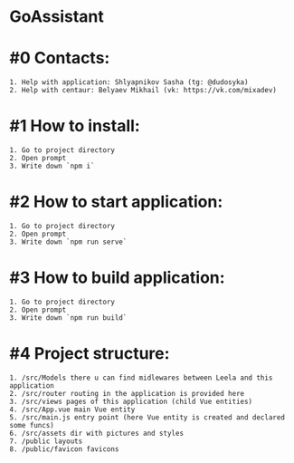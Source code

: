 # GoAssistant

# #0 Contacts:
    1. Help with application: Shlyapnikov Sasha (tg: @dudosyka)
    2. Help with centaur: Belyaev Mikhail (vk: https://vk.com/mixadev)

# #1 How to install:
    1. Go to project directory
    2. Open prompt
    3. Write down `npm i`

# #2 How to start application:
    1. Go to project directory
    2. Open prompt 
    3. Write down `npm run serve`

# #3 How to build application:
    1. Go to project directory
    2. Open prompt
    3. Write down `npm run build`
   
# #4 Project structure:
    1. /src/Models there u can find midlewares between Leela and this application
    2. /src/router routing in the application is provided here
    3. /src/views pages of this application (child Vue entities)
    4. /src/App.vue main Vue entity
    5. /src/main.js entry point (here Vue entity is created and declared some funcs)
    6. /src/assets dir with pictures and styles
    7. /public layouts
    8. /public/favicon favicons
  
